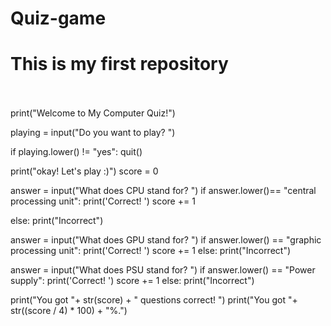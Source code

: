 # Quiz-game
<h1>This is my first repository</h1>
</br>
</br>
print("Welcome to My Computer Quiz!")

playing = input("Do you want to play? ")

if playing.lower() != "yes":
    quit()

print("okay! Let's play :)")
score = 0

answer = input("What does CPU stand for? ")
if answer.lower()== "central processing unit":
    print('Correct! ')
    score += 1

else:
    print("Incorrect")

answer = input("What does GPU stand for? ")
if answer.lower() == "graphic processing unit":
    print('Correct! ')
    score += 1
else:
    print("Incorrect")

answer = input("What does PSU stand for? ")
if answer.lower() == "Power supply":
    print('Correct! ')
    score += 1
else:
    print("Incorrect")

print("You got "+ str(score) + " questions correct! ")
print("You got "+ str((score / 4) * 100) + "%.")


